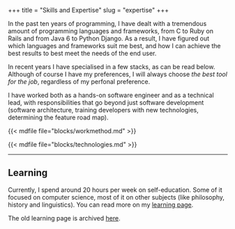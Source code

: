+++
title = "Skills and Expertise"
slug = "expertise"
+++

In the past ten years of programming, I have dealt with a tremendous amount of programming languages and frameworks, from C to Ruby on Rails and from Java 6 to Python Django. As a result, I have figured out which languages and frameworks suit me best, and how I can achieve the best results to best meet the needs of the end user.

In recent years I have specialised in a few stacks, as can be read below. Although of course I have my preferences, I will always choose _the best tool for the job_, regardless of my perfonal preference.

I have worked both as a hands-on software engineer and as a technical lead, with responsibilities that go beyond just software development (software architecture, training developers with new technologies, determining the feature road map).

{{< mdfile file="blocks/workmethod.md" >}}

{{< mdfile file="blocks/technologies.md" >}}

---

## Learning

Currently, I spend around 20 hours per week on self-education. Some of it focused on computer science, most of it on other subjects (like philosophy, history and linguistics). You can read more on my [learning page](/learning).

The old learning page is archived [here](/archive/learning).
